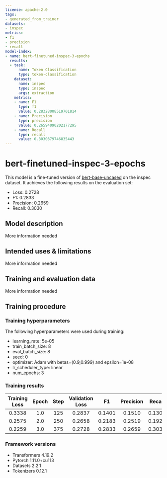 ```yaml
---
license: apache-2.0
tags:
- generated_from_trainer
datasets:
- inspec
metrics:
- f1
- precision
- recall
model-index:
- name: bert-finetuned-inspec-3-epochs
  results:
  - task:
      name: Token Classification
      type: token-classification
    dataset:
      name: inspec
      type: inspec
      args: extraction
    metrics:
    - name: F1
      type: f1
      value: 0.28328008519701814
    - name: Precision
      type: precision
      value: 0.26594090202177295
    - name: Recall
      type: recall
      value: 0.3030379746835443
---
```


<!-- This model card has been generated automatically according to the information the Trainer had access to. You
should probably proofread and complete it, then remove this comment. -->

# bert-finetuned-inspec-3-epochs

This model is a fine-tuned version of [bert-base-uncased](https://huggingface.co/bert-base-uncased) on the inspec dataset.
It achieves the following results on the evaluation set:
- Loss: 0.2728
- F1: 0.2833
- Precision: 0.2659
- Recall: 0.3030

## Model description

More information needed

## Intended uses & limitations

More information needed

## Training and evaluation data

More information needed

## Training procedure

### Training hyperparameters

The following hyperparameters were used during training:
- learning_rate: 5e-05
- train_batch_size: 8
- eval_batch_size: 8
- seed: 0
- optimizer: Adam with betas=(0.9,0.999) and epsilon=1e-08
- lr_scheduler_type: linear
- num_epochs: 3

### Training results

| Training Loss | Epoch | Step | Validation Loss | F1     | Precision | Recall |
|:-------------:|:-----:|:----:|:---------------:|:------:|:---------:|:------:|
| 0.3338        | 1.0   | 125  | 0.2837          | 0.1401 | 0.1510    | 0.1306 |
| 0.2575        | 2.0   | 250  | 0.2658          | 0.2183 | 0.2519    | 0.1927 |
| 0.2259        | 3.0   | 375  | 0.2728          | 0.2833 | 0.2659    | 0.3030 |


### Framework versions

- Transformers 4.19.2
- Pytorch 1.11.0+cu113
- Datasets 2.2.1
- Tokenizers 0.12.1
